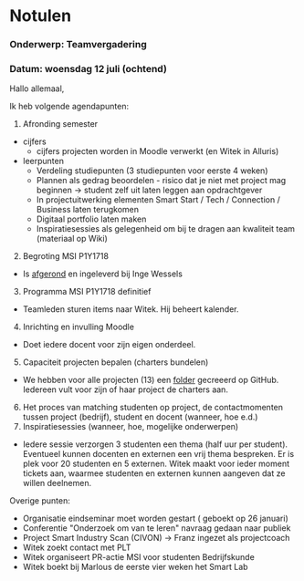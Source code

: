 # Notulen

### Onderwerp: Teamvergadering

### Datum: woensdag 12 juli (ochtend)

Hallo allemaal,

Ik heb volgende agendapunten:

1. Afronding semester
+ cijfers
  + cijfers projecten worden in Moodle verwerkt (en Witek in Alluris)
+ leerpunten
  + Verdeling studiepunten (3 studiepunten voor eerste 4 weken)
  + Plannen als gedrag beoordelen - risico dat je niet met project mag beginnen -> student zelf uit laten leggen aan opdrachtgever
  + In projectuitwerking elementen Smart Start / Tech / Connection / Business laten terugkomen
  + Digitaal portfolio laten maken
  + Inspiratiesessies als gelegenheid om bij te dragen aan kwaliteit team (materiaal op Wiki)

2. Begroting MSI P1Y1718
+ Is [afgerond](https://docs.google.com/spreadsheets/d/1PNbY5Qs2hQJumr_VUEl_D2zznkajfYWZGTWmpRMc7mw/edit?usp=sharing) en ingeleverd bij Inge Wessels

3. Programma MSI P1Y1718 definitief
+ Teamleden sturen items naar Witek. Hij beheert kalender.

4. Inrichting en invulling Moodle
+ Doet iedere docent voor zijn eigen onderdeel.

5. Capaciteit projecten bepalen (charters bundelen)
+ We hebben voor alle projecten (13) een [folder](https://github.com/minorsmart/sep2017/tree/master/docs/projecten) gecreeerd op GitHub. Iedereen vult voor zijn of haar project de charters aan.
6. Het proces van matching studenten op project, de contactmomenten tussen project (bedrijf), student en docent (wanneer, hoe e.d.)
7. Inspiratiesessies (wanneer, hoe, mogelijke onderwerpen)
  + Iedere sessie verzorgen 3 studenten een thema (half uur per student). Eventueel kunnen docenten en externen een vrij thema bespreken. Er is plek voor 20 studenten en 5 externen. Witek maakt voor ieder moment tickets aan, waarmee studenten en externen kunnen aangeven dat ze willen deelnemen.
  
Overige punten:
+ Organisatie eindseminar moet worden gestart ( geboekt op 26 januari)
+ Conferentie "Onderzoek om van te leren" navraag gedaan naar publiek
+ Project Smart Industry Scan (CIVON) -> Franz ingezet als projectcoach
+ Witek zoekt contact met PLT
+ Witek organiseert PR-actie MSI voor studenten Bedrijfskunde
+ Witek boekt bij Marlous de eerste vier weken het Smart Lab

